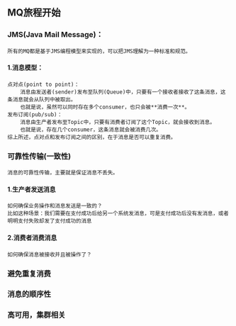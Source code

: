 ## MQ旅程开始
### JMS(Java Mail Message)：
	所有的MQ都是基于JMS编程模型来实现的，可以把JMS理解为一种标准和规范。
#### 1.消息模型：
	点对点(point to point)：
		消息由发送者(sender)发布至队列(Queue)中，只要有一个接收者接收了这条消息，这条消息就会从队列中被取出。
		也就是说，虽然可以同时存在多个consumer，也只会被**消费一次**。
	发布订阅(pub/sub)：
		消息由生产者发布至Topic中，只要有消费者订阅了这个Topic，就会接收到消息。
		也就是说，存在几个consumer，这条消息就会被消费几次。
	综上所述，点对点和发布订阅之间的区别，在于消息是否可以重复消费。
### 可靠性传输(一致性)
	消息的可靠性传输，主要就是保证消息不丢失。
#### 1.生产者发送消息
	如何确保业务操作和消息发送是一致的？
	比如这种场景：我们需要在支付成功后给另一个系统发消息，可是支付成功后没有发消息，或者明明支付失败却发了支付成功的消息

#### 2.消费者消费消息
	如何确保消息被接收并且被操作了？

### 避免重复消费

### 消息的顺序性

### 高可用，集群相关